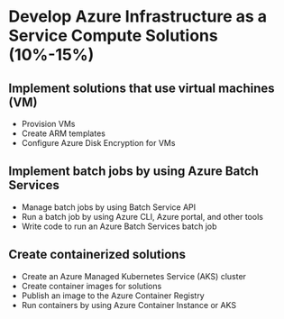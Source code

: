 # Develop Azure Infrastructure as a Service Compute Solutions (10%-15%)

## Implement solutions that use virtual machines (VM)
- Provision VMs
- Create ARM templates
- Configure Azure Disk Encryption for VMs

## Implement batch jobs by using Azure Batch Services
- Manage batch jobs by using Batch Service API
- Run a batch job by using Azure CLI, Azure portal, and other tools
- Write code to run an Azure Batch Services batch job

## Create containerized solutions
- Create an Azure Managed Kubernetes Service (AKS) cluster
- Create container images for solutions
- Publish an image to the Azure Container Registry
- Run containers by using Azure Container Instance or AKS